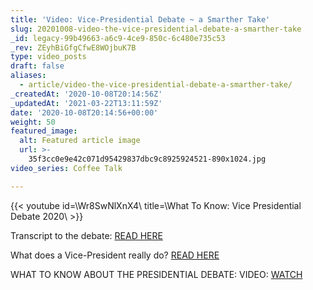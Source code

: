 ```yaml
---
title: 'Video: Vice-Presidential Debate ~ a Smarther Take'
slug: 20201008-video-the-vice-presidential-debate-a-smarther-take
_id: legacy-99b49663-a6c9-4ce9-850c-6c480e735c53
_rev: ZEyhBiGfgCfwE8WOjbuK7B
type: video_posts
draft: false
aliases:
  - article/video-the-vice-presidential-debate-a-smarther-take/
_createdAt: '2020-10-08T20:14:56Z'
_updatedAt: '2021-03-22T13:11:59Z'
date: '2020-10-08T20:14:56+00:00'
weight: 50
featured_image:
  alt: Featured article image
  url: >-
    35f3cc0e9e42c071d95429837dbc9c8925924521-890x1024.jpg
video_series: Coffee Talk

---
```

{{< youtube id=\Wr8SwNlXnX4\ title=\What To Know: Vice Presidential Debate 2020\ >}}

Transcript to the debate: [READ HERE](https://www.usatoday.com/story/news/politics/elections/2020/10/08/vice-presidential-debate-full-transcript-mike-pence-and-kamala-harris/5920773002/)

What does a Vice-President really do? [READ HERE](https://www.smarthernews.com/election-2020-vice-president/)

WHAT TO KNOW ABOUT THE PRESIDENTIAL DEBATE: VIDEO: [WATCH](https://smarthernews.com/article/video-the-presidential-debate-a-smarther-take/)